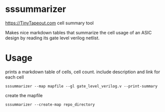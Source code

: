 # sssummarizer

https://TinyTapeout.com cell summary tool

Makes nice markdown tables that summarize the cell usage of an ASIC design by reading its 
gate level verilog netlist.

# Usage

prints a markdown table of cells, cell count. include description and link for each cell

    sssummarizer --map mapfile --gl gate_level_verilog.v --print-summary

create the mapfile

    sssummarizer --create-map repo_directory
